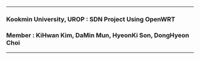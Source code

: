 -------------------------------------------------------------------------------------------
### Kookmin University, UROP : SDN Project Using OpenWRT
### Member : KiHwan Kim, DaMin Mun, HyeonKi Son, DongHyeon Choi 
-------------------------------------------------------------------------------------------
